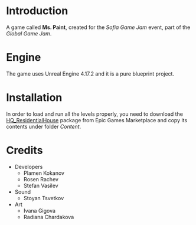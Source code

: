 # Introduction
A game called **Ms. Paint**, created for the _Sofia Game Jam_ event, part of the _Global Game Jam_.

# Engine
The game uses Unreal Engine 4.17.2 and it is a pure blueprint project.

# Installation
In order to load and run all the levels properly, you need to download the [HQ_ResidentialHouse](https://www.unrealengine.com/marketplace/en-US/product/hq-residential-house) package from Epic Games Marketplace and copy its contents under folder _Content_.

# Credits
* Developers
    * Plamen Kokanov
    * Rosen Rachev
    * Stefan Vasilev
* Sound
    * Stoyan Tsvetkov
* Art
    * Ivana Gigova
    * Radiana Chardakova
